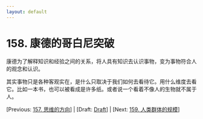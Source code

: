 ```yaml
---
layout: default
---
```

# 158. 康德的哥白尼突破

康德为了解释知识和经验之间的关系，将人具有知识去认识事物，变为事物符合人的观念和认识。

其实事物只是各种客观实在，是什么只取决于我们如何去看待它。用什么维度去看它。比如一本书，也可以被看成是许多纸。或者说一个看着不像人的生物就不属于人。

[Previous: [157. 思维的方向](157.md)] | [Draft: [Draft](../Draft.md)] | [Next: [159. 人类群体的规模](159.md)]